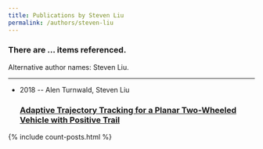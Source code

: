```yaml
---
title: Publications by Steven Liu
permalink: /authors/steven-liu
---
```


<h3 id="number-posts">There are ... items referenced.</h3>
<p id='info-authors'>Alternative author names: Steven Liu.</p>
<hr />
<ul class="post-list">
<li><span class='post-meta'>2018 -- Alen Turnwald, Steven Liu</span><h3><a class='post-link' href="{{ site.baseurl }}/adaptive-trajectory-tracking-for-a-planar-two-wheeled-vehicle-with-positive-trail">Adaptive Trajectory Tracking for a Planar Two-Wheeled Vehicle with Positive Trail</a></h3></li>

</ul>
{% include count-posts.html %}
